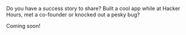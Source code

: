 Do you have a success story to share? Built a cool app while at Hacker Hours, met a co-founder or knocked out a pesky bug?

Coming soon!
